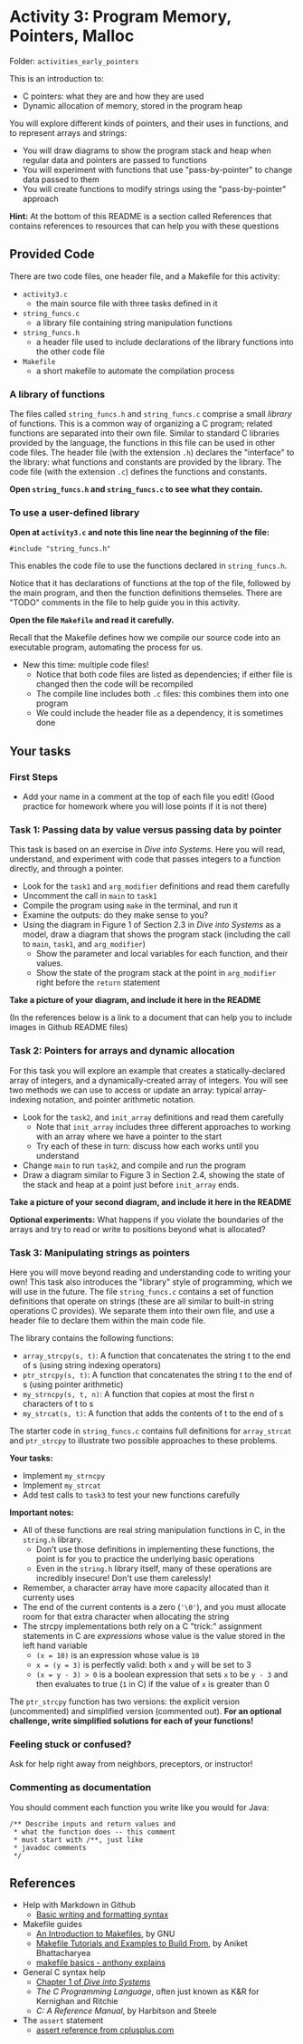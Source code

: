 # Activity 3: Program Memory, Pointers, Malloc

Folder: `activities_early_pointers`

This is an introduction to:
* C pointers: what they are and how they are used
* Dynamic allocation of memory, stored in the program heap

You will explore different kinds of pointers, and their uses in functions,
and to represent arrays and strings:
- You will draw diagrams to show the program stack and heap when regular data
and pointers are passed to functions
- You will experiment with functions that use "pass-by-pointer" to change
data passed to them
- You will create functions to modify strings using the "pass-by-pointer" 
approach
	
**Hint:** At the bottom of this README is a section called References that 
contains references to resources that can help you with these questions

## Provided Code

There are two code files, one header file, and a Makefile for this activity:

- `activity3.c`
    - the main source file with three tasks defined in it
- `string_funcs.c`
    - a library file containing string manipulation functions
- `string_funcs.h`
    - a header file used to include declarations of the library functions into
the other code file
- `Makefile`
    - a short makefile to automate the compilation process


### A library of functions

The files called `string_funcs.h` and `string_funcs.c` comprise a small
*library* of functions. This is a common way of organizing a C program; related
functions are separated into their own file. Similar to standard C libraries
provided by the language, the functions in this file can be used in other code
files. The header file (with the extension `.h`) declares the "interface" to the
library: what functions and constants are provided by the library. The code 
file (with the extension `.c`) defines the functions and constants.

**Open `string_funcs.h` and `string_funcs.c` to see what they contain.**


### To use a user-defined library

**Open at `activity3.c` and note this line near the beginning of the file:**

	#include "string_funcs.h"

This enables the code file to use the functions declared in `string_funcs.h`.

Notice that it has declarations of functions at the top of the file, followed 
by the main program, and then the function definitions 
themseles. There are "TODO" comments in the file to help guide you in this 
activity.

**Open the file `Makefile` and read it carefully.**

Recall that the Makefile defines how we compile our source code into an 
executable program, automating the process for us.

- New this time: multiple code files!
    - Notice that both code files are listed as dependencies; if either file
is changed then the code will be recompiled
    - The compile line includes both `.c` files: this combines them into one
program
    - We could include the header file as a dependency, it is sometimes done


## Your tasks

### First Steps
- Add your name in a comment at the top of each file you edit! (Good practice
for homework where you will lose points if it is not there) 


### Task 1: Passing data by value versus passing data by pointer

This task is based on an exercise in _Dive into Systems_. Here you will read,
understand, and experiment with code that passes integers to a function directly,
and through a pointer.

- Look for the `task1`  and `arg_modifier` definitions and read them carefully
- Uncomment the call in `main` to `task1`
- Compile the program using `make` in the terminal, and run it
- Examine the outputs: do they make sense to you?
- Using the diagram in Figure 1 of Section 2.3 in _Dive into Systems_ as a model,
draw a diagram that shows the program stack (including the call to `main`, 
`task1`, and `arg_modifier`) 
    - Show the parameter and local variables for each
function, and their values. 
    - Show the state of the program stack at the point in `arg_modifier` right 
before the `return` statement

**Take a picture of your diagram, and include it here in the README**

(In the references below is a link to a document that can help you to include
images in Github README files)

### Task 2: Pointers for arrays and dynamic allocation

For this task you will explore an example that creates a statically-declared
array of integers, and a dynamically-created array of integers. You will see
two methods we can use to access or update an array: typical array-indexing
notation, and pointer arithmetic notation.

- Look for the `task2`, and `init_array` definitions and read
them carefully
    - Note that `init_array` includes three different approaches to working
    with an array where we have a pointer to the start
    - Try each of these in turn: discuss how each works until you understand
- Change `main` to run `task2`, and compile and run the program
- Draw a diagram similar to Figure 3 in Section 2.4, showing the state of
the stack and heap at a point just before `init_array` ends.

**Take a picture of your second diagram, and include it here in the README**

**Optional experiments:** What happens if you violate the boundaries of the 
arrays and try to read or write to positions beyond what is allocated? 

### Task 3: Manipulating strings as pointers

Here you will move beyond reading and understanding code to writing your own! 
This task also introduces the "library" style of programming, which we will use
in the future. The file `string_funcs.c` contains a set of function definitions
that operate on strings (these are all similar to built-in string operations C
provides). We separate them into their own file, and use a header file to 
declare them within the main code file.

The library contains the following functions:
- `array_strcpy(s, t)`: A function that concatenates the string t to the end of s
(using string indexing operators)
- `ptr_strcpy(s, t)`: A function that concatenates the string t to the end of s
(using pointer arithmetic)
- `my_strncpy(s, t, n)`: A function that copies at most the first n characters 
of t to s 
- `my_strcat(s, t)`: A function that adds the contents of t to the end of s

The starter code in `string_funcs.c` contains full definitions for `array_strcat`
and `ptr_strcpy` to illustrate two possible approaches to these problems. 

**Your tasks:**
- Implement `my_strncpy` 
- Implement `my_strcat`
- Add test calls to `task3` to test your new functions carefully

**Important notes:** 
- All of these functions are real string manipulation functions in C, in the `string.h` library. 
   - Don't use those definitions in implementing these functions, the point is for
you to practice the underlying basic operations
   - Even in the `string.h` library itself, many of these operations are 
incredibly insecure! Don't use them carelessly!
- Remember, a character array have more capacity allocated than it currenty uses
- The end of the current contents is a zero (`'\0'`), and you must allocate room
for that extra character when allocating the string
- The strcpy implementations both rely on a C "trick:" assignment statements
in C are _expressions_ whose value is the value stored in the left hand variable
   - `(x = 10)` is an expression whose value is `10`
   - `x = (y = 3)` is perfectly valid: both `x` and `y` will be set to 3
   - `(x = y - 3) > 0` is a boolean expression that sets `x` to be `y - 3` and
   then evaluates to true (`1` in C) if the value of `x` is greater than 0

The `ptr_strcpy` function has two versions: the explicit version 
(uncommented) and simplified version (commented out). 
**For an optional challenge, write simplified solutions for each of your functions!**


### Feeling stuck or confused?

Ask for help right away from neighbors, preceptors, or instructor!


### Commenting as documentation

You should comment each function you write like you would for Java:

	/** Describe inputs and return values and 
	 * what the function does -- this comment
	 * must start with /**, just like 
	 * javadoc comments
	 */

## References

- Help with Markdown in Github
  - [Basic writing and formatting syntax](https://docs.github.com/en/get-started/writing-on-github/getting-started-with-writing-and-formatting-on-github/basic-writing-and-formatting-syntax)
- Makefile guides
  - [An Introduction to Makefiles](https://www.gnu.org/software/make/manual/html_node/Introduction.html), by GNU
  - [Makefile Tutorials and Examples to Build From](https://earthly.dev/blog/make-tutorial/), by Aniket Bhattacharyea
  - [makefile basics - anthony explains](https://www.youtube.com/watch?v=20GC9mYoFGs)
- General C syntax help
  - [Chapter 1 of _Dive into Systems_](https://diveintosystems.org/book/C1-C_intro/index.html)
  - _The C Programming Language_, often just known as K&R for Kernighan and Ritchie
  - _C: A Reference Manual_, by Harbitson and Steele
- The `assert` statement
  - [assert reference from cplusplus.com](https://cplusplus.com/reference/cassert/assert/?kw=assert)
